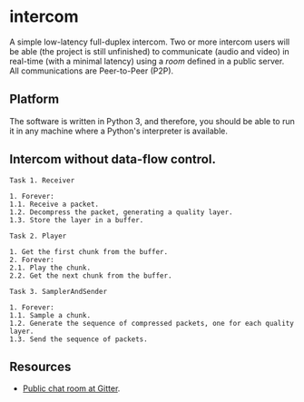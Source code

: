 # intercom

A simple low-latency full-duplex intercom. Two or more intercom users will be able (the project is still unfinished) to communicate (audio and video) in real-time (with a minimal latency) using a _room_ defined in a public server. All communications are Peer-to-Peer (P2P).

## Platform

The software is written in Python 3, and therefore, you should be able to run it in any machine where a Python's interpreter is available.

## Intercom without data-flow control.

```
Task 1. Receiver

1. Forever:
1.1. Receive a packet.
1.2. Decompress the packet, generating a quality layer.
1.3. Store the layer in a buffer.

Task 2. Player

1. Get the first chunk from the buffer.
2. Forever:
2.1. Play the chunk.
2.2. Get the next chunk from the buffer.

Task 3. SamplerAndSender

1. Forever:
1.1. Sample a chunk.
1.2. Generate the sequence of compressed packets, one for each quality layer.
1.3. Send the sequence of packets.
```

## Resources

* [Public chat room at Gitter](https://gitter.im/Tecnologias-multimedia/intercom).
<!-- * [Slack channel](https://tec-multimedia-ual.slack.com/messages/intercom_2018/). -->
